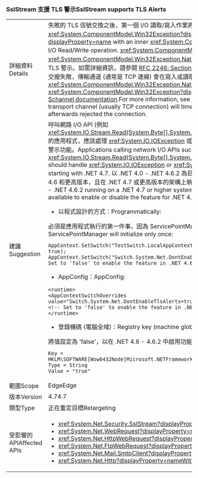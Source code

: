 ### <a name="sslstream-supports-tls-alerts"></a><span data-ttu-id="1382b-101">SslStream 支援 TLS 警示</span><span class="sxs-lookup"><span data-stu-id="1382b-101">SslStream supports TLS Alerts</span></span>

|   |   |
|---|---|
|<span data-ttu-id="1382b-102">詳細資料</span><span class="sxs-lookup"><span data-stu-id="1382b-102">Details</span></span>|<span data-ttu-id="1382b-103">失敗的 TLS 信號交換之後，第一個 I/O 讀取/寫入作業將會擲回 <xref:System.IO.IOException?displayProperty=name> 與內部 <xref:System.ComponentModel.Win32Exception?displayProperty=name> 例外狀況。</span><span class="sxs-lookup"><span data-stu-id="1382b-103">After a failed TLS handshake, an <xref:System.IO.IOException?displayProperty=name> with an inner <xref:System.ComponentModel.Win32Exception?displayProperty=name> exception will be thrown by the first I/O Read/Write operation.</span></span> <span data-ttu-id="1382b-104"><xref:System.ComponentModel.Win32Exception?displayProperty=name> 的 <xref:System.ComponentModel.Win32Exception.NativeErrorCode?displayProperty=name> 代碼可以使用此[安全通道文件](https://msdn.microsoft.com/library/windows/desktop/dd721886%28v=vs.85%29.aspx)，從遠端合作對象對應至 TLS 警示。如需詳細資訊，請參閱 [RFC 2246: Section 7.2.2 Error alerts](https://tools.ietf.org/html/rfc2246#section-7.2.2) (RFC 2246：7.2.2 節錯誤警示)。 .NET 4.6.2 和更早版本的行為是如果另一方交握失敗，傳輸通道 (通常是 TCP 連線) 會在寫入或讀取期間逾時，並在之後立即拒絕連線。</span><span class="sxs-lookup"><span data-stu-id="1382b-104">The <xref:System.ComponentModel.Win32Exception.NativeErrorCode?displayProperty=name> code for the <xref:System.ComponentModel.Win32Exception?displayProperty=name> can be mapped to the TLS Alert from the remote party using this [Schannel documentation](https://msdn.microsoft.com/library/windows/desktop/dd721886%28v=vs.85%29.aspx).For more information, see [RFC 2246: Section 7.2.2 Error alerts](https://tools.ietf.org/html/rfc2246#section-7.2.2)The behavior in .NET 4.6.2 and below is that the transport channel (usually TCP connection) will timeout during either Write or Read if the other party failed the handshake and immediately afterwards rejected the connection.</span></span>|
|<span data-ttu-id="1382b-105">建議</span><span class="sxs-lookup"><span data-stu-id="1382b-105">Suggestion</span></span>|<span data-ttu-id="1382b-106">呼叫網路 I/O API (例如 <xref:System.IO.Stream.Read(System.Byte[],System.Int32,System.Int32)>/<xref:System.IO.Stream.Write(System.Byte[],System.Int32,System.Int32)> 的應用程式，應該處理 <xref:System.IO.IOException> 或 <xref:System.TimeoutException?displayProperty=name>。從 .NET 4.7 開始，預設會啟用 TLS 警示功能。</span><span class="sxs-lookup"><span data-stu-id="1382b-106">Applications calling network I/O APIs such as <xref:System.IO.Stream.Read(System.Byte[],System.Int32,System.Int32)>/<xref:System.IO.Stream.Write(System.Byte[],System.Int32,System.Int32)> should handle <xref:System.IO.IOException> or <xref:System.TimeoutException?displayProperty=name>.The TLS Alerts feature is enabled by default starting with .NET 4.7.</span></span> <span data-ttu-id="1382b-107">以 .NET 4.0 - .NET 4.6.2 為目標且在 .NET 4.7 或更高版本的系統上執行的應用程式，會將功能停用以保留相容性。若為 .NET 4.6 和更高版本，且在 .NET 4.7 或更高版本的架構上執行的應用程式，您可以使用下列設定 API 來啟用或停用此功能。</span><span class="sxs-lookup"><span data-stu-id="1382b-107">Applications targeting .NET 4.0 - .NET 4.6.2 running on a .NET 4.7 or higher system will have the feature disabled to preserve compatibility.The following configuration API is available to enable or disable the feature for .NET 4.6 and above applications running on .NET 4.7 or higher framework.</span></span><ul><li><span data-ttu-id="1382b-108">以程式設計的方式：</span><span class="sxs-lookup"><span data-stu-id="1382b-108">Programmatically:</span></span></li></ul><span data-ttu-id="1382b-109">必須是應用程式執行的第一件事，因為 ServicePointManager 只會初始化一次：</span><span class="sxs-lookup"><span data-stu-id="1382b-109">Must be the very first thing the application does since ServicePointManager will initialize only once:</span></span><pre><code class="language-C#">AppContext.SetSwitch(&quot;TestSwitch.LocalAppContext.DisableCaching&quot;, true);&#13;&#10;AppContext.SetSwitch(&quot;Switch.System.Net.DontEnableTlsAlerts&quot;, true); // Set to &#39;false&#39; to enable the feature in .NET 4.6 - 4.6.2.&#13;&#10;</code></pre><ul><li><span data-ttu-id="1382b-110">AppConfig：</span><span class="sxs-lookup"><span data-stu-id="1382b-110">AppConfig:</span></span></li></ul><pre><code class="language-XML">&lt;runtime&gt;&#13;&#10;&lt;AppContextSwitchOverrides value=&quot;Switch.System.Net.DontEnableTlsAlerts=true&quot;/&gt;&#13;&#10;&lt;!-- Set to &#39;false&#39; to enable the feature in .NET 4.6 - 4.6.2. --&gt;&#13;&#10;&lt;/runtime&gt;&#13;&#10;</code></pre><ul><li><span data-ttu-id="1382b-111">登錄機碼 (電腦全域)：</span><span class="sxs-lookup"><span data-stu-id="1382b-111">Registry key (machine global):</span></span></li></ul><span data-ttu-id="1382b-112">將值設定為 'false'，以在 .NET 4.6 - 4.6.2 中啟用功能。</span><span class="sxs-lookup"><span data-stu-id="1382b-112">Set the Value to 'false' to enable the feature in .NET 4.6 - 4.6.2.</span></span><pre><code>Key = HKLM\SOFTWARE\[Wow6432Node\]Microsoft\.NETFramework\AppContext\Switch.System.Net.DontEnableTlsAlerts&#13;&#10;Type = String&#13;&#10;Value = &quot;true&quot;&#13;&#10;</code></pre>|
|<span data-ttu-id="1382b-113">範圍</span><span class="sxs-lookup"><span data-stu-id="1382b-113">Scope</span></span>|<span data-ttu-id="1382b-114">Edge</span><span class="sxs-lookup"><span data-stu-id="1382b-114">Edge</span></span>|
|<span data-ttu-id="1382b-115">版本</span><span class="sxs-lookup"><span data-stu-id="1382b-115">Version</span></span>|<span data-ttu-id="1382b-116">4.7</span><span class="sxs-lookup"><span data-stu-id="1382b-116">4.7</span></span>|
|<span data-ttu-id="1382b-117">類型</span><span class="sxs-lookup"><span data-stu-id="1382b-117">Type</span></span>|<span data-ttu-id="1382b-118">正在重定目標</span><span class="sxs-lookup"><span data-stu-id="1382b-118">Retargeting</span></span>|
|<span data-ttu-id="1382b-119">受影響的 API</span><span class="sxs-lookup"><span data-stu-id="1382b-119">Affected APIs</span></span>|<ul><li><xref:System.Net.Security.SslStream?displayProperty=nameWithType></li><li><xref:System.Net.WebRequest?displayProperty=nameWithType></li><li><xref:System.Net.HttpWebRequest?displayProperty=nameWithType></li><li><xref:System.Net.FtpWebRequest?displayProperty=nameWithType></li><li><xref:System.Net.Mail.SmtpClient?displayProperty=nameWithType></li><li><xref:System.Net.Http?displayProperty=nameWithType></li></ul>|

